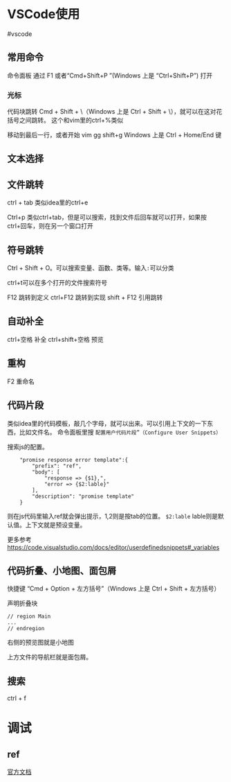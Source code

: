 # VSCode使用
#vscode

## 常用命令
命令面板
通过 F1 或者“Cmd+Shift+P ”(Windows 上是 “Ctrl+Shift+P”) 打开


### 光标

代码块跳转
Cmd + Shift + \（Windows 上是 Ctrl + Shift + \），就可以在这对花括号之间跳转。
这个和vim里的ctrl+%类似

移动到最后一行，或者开始
vim gg  shift+g
Windows 上是 Ctrl + Home/End 键

## 文本选择

## 文件跳转

ctrl + tab
类似idea里的ctrl+e

Ctrl+p 类似ctrl+tab，但是可以搜索，找到文件后回车就可以打开，如果按ctrl+回车，则在另一个窗口打开


## 符号跳转
Ctrl + Shift + O。可以搜索变量、函数、类等。输入`:`可以分类

ctrl+t可以在多个打开的文件搜索符号

 F12 跳转到定义
 ctrl+F12 跳转到实现
 shift + F12 引用跳转


## 自动补全

ctrl+空格 补全
ctrl+shift+空格 预览

## 重构

F2 重命名

## 代码片段
类似idea里的代码模板，敲几个字母，就可以出来。可以引用上下文的一下东西，比如文件名。
命令面板里搜
`配置用户代码片段”（Configure User Snippets）`

搜索js的配置。
```
	"promise response error template":{
		"prefix": "ref",
		"body": [
			"response => {$1},",
			"error => {$2:lable}"
		],
		"description": "promise template"
	}
```

则在js代码里输入ref就会弹出提示，$1,$2则是按tab的位置。
`$2:lable` lable则是默认值。上下文就是预设变量。

更多参考
https://code.visualstudio.com/docs/editor/userdefinedsnippets#_variables



## 代码折叠、小地图、面包屑

快捷键
 “Cmd + Option + 左方括号”（Windows 上是 Ctrl + Shift + 左方括号）


声明折叠块

 ```
 // region Main
 ...
 // endregion
 
 ```


 右侧的预览图就是小地图

 上方文件的导航栏就是面包屑。


 ## 搜索
 ctrl + f

# 调试

## ref
[官方文档](https://code.visualstudio.com/docs/editor/debugging)

